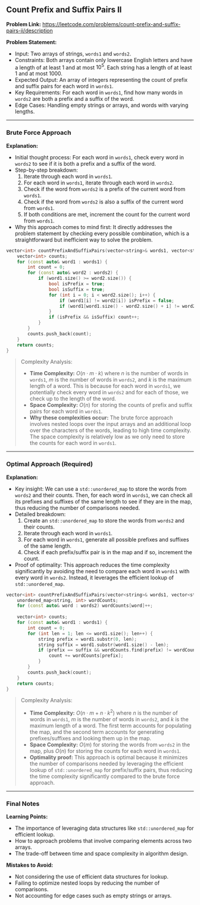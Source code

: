 ## Count Prefix and Suffix Pairs II

**Problem Link:** https://leetcode.com/problems/count-prefix-and-suffix-pairs-ii/description

**Problem Statement:**
- Input: Two arrays of strings, `words1` and `words2`.
- Constraints: Both arrays contain only lowercase English letters and have a length of at least 1 and at most $10^5$. Each string has a length of at least 1 and at most 1000.
- Expected Output: An array of integers representing the count of prefix and suffix pairs for each word in `words1`.
- Key Requirements: For each word in `words1`, find how many words in `words2` are both a prefix and a suffix of the word.
- Edge Cases: Handling empty strings or arrays, and words with varying lengths.

---

### Brute Force Approach

**Explanation:**
- Initial thought process: For each word in `words1`, check every word in `words2` to see if it is both a prefix and a suffix of the word.
- Step-by-step breakdown:
  1. Iterate through each word in `words1`.
  2. For each word in `words1`, iterate through each word in `words2`.
  3. Check if the word from `words2` is a prefix of the current word from `words1`.
  4. Check if the word from `words2` is also a suffix of the current word from `words1`.
  5. If both conditions are met, increment the count for the current word from `words1`.
- Why this approach comes to mind first: It directly addresses the problem statement by checking every possible combination, which is a straightforward but inefficient way to solve the problem.

```cpp
vector<int> countPrefixAndSuffixPairs(vector<string>& words1, vector<string>& words2) {
    vector<int> counts;
    for (const auto& word1 : words1) {
        int count = 0;
        for (const auto& word2 : words2) {
            if (word1.size() >= word2.size()) {
                bool isPrefix = true;
                bool isSuffix = true;
                for (int i = 0; i < word2.size(); i++) {
                    if (word1[i] != word2[i]) isPrefix = false;
                    if (word1[word1.size() - word2.size() + i] != word2[i]) isSuffix = false;
                }
                if (isPrefix && isSuffix) count++;
            }
        }
        counts.push_back(count);
    }
    return counts;
}
```

> Complexity Analysis:
> - **Time Complexity:** $O(n \cdot m \cdot k)$ where $n$ is the number of words in `words1`, $m$ is the number of words in `words2`, and $k$ is the maximum length of a word. This is because for each word in `words1`, we potentially check every word in `words2` and for each of those, we check up to the length of the word.
> - **Space Complexity:** $O(n)$ for storing the counts of prefix and suffix pairs for each word in `words1`.
> - **Why these complexities occur:** The brute force approach involves nested loops over the input arrays and an additional loop over the characters of the words, leading to high time complexity. The space complexity is relatively low as we only need to store the counts for each word in `words1`.

---

### Optimal Approach (Required)

**Explanation:**
- Key insight: We can use a `std::unordered_map` to store the words from `words2` and their counts. Then, for each word in `words1`, we can check all its prefixes and suffixes of the same length to see if they are in the map, thus reducing the number of comparisons needed.
- Detailed breakdown:
  1. Create an `std::unordered_map` to store the words from `words2` and their counts.
  2. Iterate through each word in `words1`.
  3. For each word in `words1`, generate all possible prefixes and suffixes of the same length.
  4. Check if each prefix/suffix pair is in the map and if so, increment the count.
- Proof of optimality: This approach reduces the time complexity significantly by avoiding the need to compare each word in `words1` with every word in `words2`. Instead, it leverages the efficient lookup of `std::unordered_map`.

```cpp
vector<int> countPrefixAndSuffixPairs(vector<string>& words1, vector<string>& words2) {
    unordered_map<string, int> wordCounts;
    for (const auto& word : words2) wordCounts[word]++;
    
    vector<int> counts;
    for (const auto& word1 : words1) {
        int count = 0;
        for (int len = 1; len <= word1.size(); len++) {
            string prefix = word1.substr(0, len);
            string suffix = word1.substr(word1.size() - len);
            if (prefix == suffix && wordCounts.find(prefix) != wordCounts.end()) {
                count += wordCounts[prefix];
            }
        }
        counts.push_back(count);
    }
    return counts;
}
```

> Complexity Analysis:
> - **Time Complexity:** $O(n \cdot m + n \cdot k^2)$ where $n$ is the number of words in `words1`, $m$ is the number of words in `words2`, and $k$ is the maximum length of a word. The first term accounts for populating the map, and the second term accounts for generating prefixes/suffixes and looking them up in the map.
> - **Space Complexity:** $O(m)$ for storing the words from `words2` in the map, plus $O(n)$ for storing the counts for each word in `words1`.
> - **Optimality proof:** This approach is optimal because it minimizes the number of comparisons needed by leveraging the efficient lookup of `std::unordered_map` for prefix/suffix pairs, thus reducing the time complexity significantly compared to the brute force approach.

---

### Final Notes

**Learning Points:**
- The importance of leveraging data structures like `std::unordered_map` for efficient lookup.
- How to approach problems that involve comparing elements across two arrays.
- The trade-off between time and space complexity in algorithm design.

**Mistakes to Avoid:**
- Not considering the use of efficient data structures for lookup.
- Failing to optimize nested loops by reducing the number of comparisons.
- Not accounting for edge cases such as empty strings or arrays.